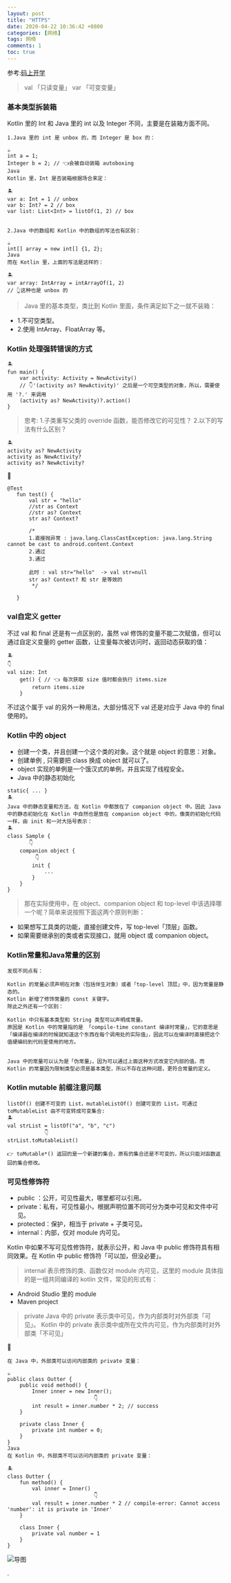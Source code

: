 ```yaml
---
layout: post
title: "HTTPS"
date: 2020-04-22 10:36:42 +0800
categories: [网络]
tags: 网络
comments: 1
toc: true
---
```


参考:[码上开学](https://kaixue.io/)

> val 「只读变量」 var 「可变变量」

### 基本类型拆装箱
Kotlin 里的 Int 和 Java 里的 int 以及 Integer 不同，主要是在装箱方面不同。
```
1.Java 里的 int 是 unbox 的，而 Integer 是 box 的：

☕️
int a = 1;
Integer b = 2; // 👈会被自动装箱 autoboxing
Java
Kotlin 里，Int 是否装箱根据场合来定：

🏝️
var a: Int = 1 // unbox
var b: Int? = 2 // box
var list: List<Int> = listOf(1, 2) // box


2.Java 中的数组和 Kotlin 中的数组的写法也有区别：

☕️
int[] array = new int[] {1, 2};
Java
而在 Kotlin 里，上面的写法是这样的：

🏝️
var array: IntArray = intArrayOf(1, 2)
// 👆这种也是 unbox 的

```
> Java 里的基本类型，类比到 Kotlin 里面，条件满足如下之一就不装箱：

- 1.不可空类型。
- 2.使用 IntArray、FloatArray 等。


### Kotlin 处理强转错误的方式
```
🏝️
fun main() {
    var activity: Activity = NewActivity()
    // 👇'(activity as? NewActivity)' 之后是一个可空类型的对象，所以，需要使用 '?.' 来调用
    (activity as? NewActivity)?.action()
}
```
> 思考:
1.子类重写父类的 override 函数，能否修改它的可见性？
2.以下的写法有什么区别？
```
🏝️
activity as? NewActivity
activity as NewActivity?
activity as? NewActivity?
```
🍎
```
@Test
   fun test() {
       val str = "hello"
       //str as Context
       //str as? Context
       str as? Context?

       /*
       1.直接抛异常 : java.lang.ClassCastException: java.lang.String cannot be cast to android.content.Context
       2.通过
       3.通过

       此时 : val str="hello"  -> val str=null
       str as? Context? 和 str 是等效的
        */

   }
```
### val自定义 getter
不过 val 和 final 还是有一点区别的，虽然 val 修饰的变量不能二次赋值，但可以通过自定义变量的 getter 函数，让变量每次被访问时，返回动态获取的值：
```
🏝️
👇
val size: Int
    get() { // 👈 每次获取 size 值时都会执行 items.size
        return items.size
    }
```
不过这个属于 val 的另外一种用法，大部分情况下 val 还是对应于 Java 中的 final 使用的。

### Kotlin 中的 object
- 创建一个类，并且创建一个这个类的对象。这个就是 object 的意思：对象。
- 创建单例 , 只需要把 class 换成 object 就可以了。
- object 实现的单例是一个饿汉式的单例，并且实现了线程安全。
- Java 中的静态初始化
```
static{ ... }
🏝️
Java 中的静态变量和方法，在 Kotlin 中都放在了 companion object 中。因此 Java 中的静态初始化在 Kotlin 中自然也是放在 companion object 中的，像类的初始化代码一样，由 init 和一对大括号表示：
🏝️
class Sample {
       👇
    companion object {
         👇
        init {
            ...
        }
    }
}
```
> 那在实际使用中，在 object、companion object 和 top-level 中该选择哪一个呢？简单来说按照下面这两个原则判断：

- 如果想写工具类的功能，直接创建文件，写 top-level「顶层」函数。
- 如果需要继承别的类或者实现接口，就用 object 或 companion object。

### Kotlin常量和Java常量的区别
```
发现不同点有：

Kotlin 的常量必须声明在对象（包括伴生对象）或者「top-level 顶层」中，因为常量是静态的。
Kotlin 新增了修饰常量的 const 关键字。
除此之外还有一个区别：

Kotlin 中只有基本类型和 String 类型可以声明成常量。
原因是 Kotlin 中的常量指的是 「compile-time constant 编译时常量」，它的意思是「编译器在编译的时候就知道这个东西在每个调用处的实际值」，因此可以在编译时直接把这个值硬编码到代码里使用的地方。


Java 中的常量可以认为是「伪常量」，因为可以通过上面这种方式改变它内部的值。而 Kotlin 的常量因为限制类型必须是基本类型，所以不存在这种问题，更符合常量的定义。

```

### Kotlin mutable 前缀注意问题
```
listOf() 创建不可变的 List，mutableListOf() 创建可变的 List。可通过 toMutableList 由不可变转成可变集合:
🏝️
val strList = listOf("a", "b", "c")
            👇
strList.toMutableList()

👉 toMutable*() 返回的是一个新建的集合，原有的集合还是不可变的，所以只能对函数返回的集合修改。
```


### 可见性修饰符
- public ：公开，可见性最大，哪里都可以引用。
- private：私有，可见性最小，根据声明位置不同可分为类中可见和文件中可见。
- protected：保护，相当于 private + 子类可见。
- internal：内部，仅对 module 内可见。

Kotlin 中如果不写可见性修饰符，就表示公开，和 Java 中 public 修饰符具有相同效果。在 Kotlin 中 public 修饰符「可以加，但没必要」。


> internal 表示修饰的类、函数仅对 module 内可见，这里的 module 具体指的是一组共同编译的 kotlin 文件，常见的形式有：

- Android Studio 里的 module
- Maven project

> private
Java 中的 private 表示类中可见，作为内部类时对外部类「可见」。
Kotlin 中的 private 表示类中或所在文件内可见，作为内部类时对外部类「不可见」

🌰
```
在 Java 中，外部类可以访问内部类的 private 变量：

☕️
public class Outter {
    public void method() {
        Inner inner = new Inner();
                            👇
        int result = inner.number * 2; // success
    }

    private class Inner {
        private int number = 0;
    }
}
Java
在 Kotlin 中，外部类不可以访问内部类的 private 变量：

🏝️
class Outter {
    fun method() {
        val inner = Inner()
                            👇
        val result = inner.number * 2 // compile-error: Cannot access 'number': it is private in 'Inner'
    }

    class Inner {
        private val number = 1
    }
}
```


![导图](/files/androidhigh/导图.png)


















































.
